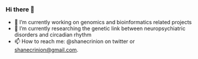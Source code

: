### Hi there 👋

<!--
**shanecrinion/shanecrinion** is a ✨ _special_ ✨ repository because its `README.md` (this file) appears on your GitHub profile.

Here are some ideas to get you started:

- 🔭 I’m currently working on ...
- 🌱 I’m currently learning ...
- 👯 I’m looking to collaborate on ...
- 🤔 I’m looking for help with ...
- 💬 Ask me about ...
- 📫 How to reach me: ...
- 😄 Pronouns: ...
- ⚡ Fun fact: ...
-->


- 🔭 I’m currently working on genomics and bioinformatics related projects
- 🌱 I’m currently researching the genetic link between neuropsychiatric disorders and circadian rhythm 
- 📫 How to reach me: @shanecrinion on twitter or shanecrinion@gmail.com.

